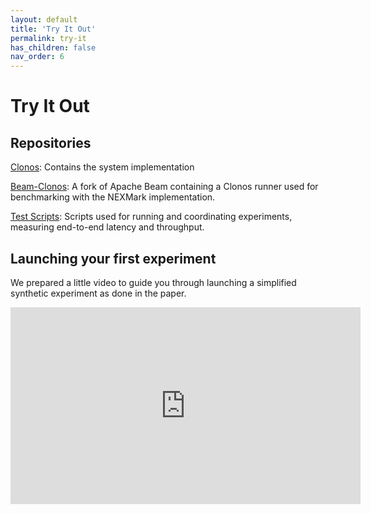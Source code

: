 ```yaml
---
layout: default
title: 'Try It Out'
permalink: try-it
has_children: false
nav_order: 6
---
```


# Try It Out

## Repositories

[Clonos](https://github.com/delftdata/Clonos): Contains the system implementation

[Beam-Clonos](https://github.com/delftdata/beam): A fork of Apache Beam containing a Clonos runner used for benchmarking with the NEXMark implementation.

[Test Scripts](https://github.com/delftdata/flink-test-scripts): Scripts used for running and coordinating experiments, measuring end-to-end latency and throughput.

## Launching your first experiment

We prepared a little video to guide you through launching a simplified synthetic experiment as done in the paper.

<iframe width="560" height="315" src="https://www.youtube.com/embed/Bf5hsJka1uc" title="YouTube video player" frameborder="0" allow="accelerometer; autoplay; clipboard-write; encrypted-media; gyroscope; picture-in-picture" allowfullscreen></iframe>
